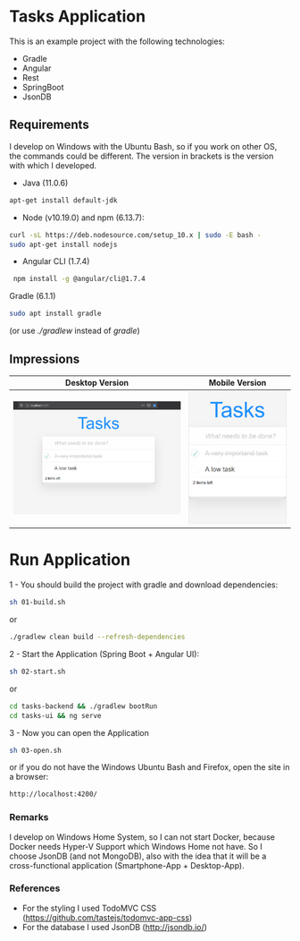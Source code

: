 # Tasks Application
This is an example project with the following technologies:
* Gradle
* Angular
* Rest
* SpringBoot
* JsonDB

## Requirements
I develop on Windows with the Ubuntu Bash, so if you work on other OS, the commands could be different. The version in brackets is the version with which I developed.
* Java (11.0.6)
```bash
apt-get install default-jdk
```
* Node (v10.19.0) and npm (6.13.7):
```bash
curl -sL https://deb.nodesource.com/setup_10.x | sudo -E bash -
sudo apt-get install nodejs
```
* Angular CLI (1.7.4)
```bash
 npm install -g @angular/cli@1.7.4
```
Gradle (6.1.1)
```bash
sudo apt install gradle
```
(or use _./gradlew_ instead of _gradle_)

## Impressions
Desktop Version                                 |  Mobile Version
:----------------------------------------------:|:----------------------------------------------:
![Tasks-desktop.png](assets/Tasks-desktop.PNG)  |  ![Tasks-mobile.png](assets/Tasks-mobile.PNG)

# Run Application
1 - You should build the project with gradle and download dependencies:
```bash
sh 01-build.sh
```
or
```bash
./gradlew clean build --refresh-dependencies
```
2 - Start the Application (Spring Boot + Angular UI):
```bash
sh 02-start.sh
```
or
```bash
cd tasks-backend && ./gradlew bootRun
cd tasks-ui && ng serve
```
3 - Now you can open the Application
```bash
sh 03-open.sh
```
or if you do not have the Windows Ubuntu Bash and Firefox, open the site in a browser:
```bash
http://localhost:4200/
```

### Remarks
I develop on Windows Home System, so I can not start Docker, because Docker needs Hyper-V Support which Windows Home not have. So I choose JsonDB (and not MongoDB), 
also with the idea that it will be a cross-functional application (Smartphone-App + Desktop-App).

### References
* For the styling  I used TodoMVC CSS (https://github.com/tastejs/todomvc-app-css)
* For the database I used JsonDB (http://jsondb.io/)